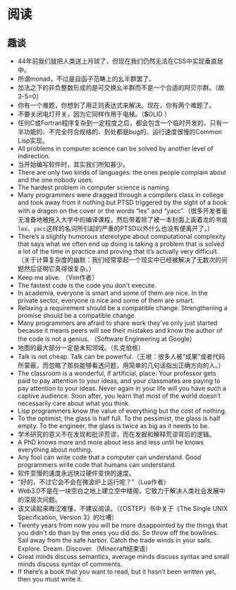 # 阅读

## 趣谈

* 44年前我们就把人类送上月球了，但现在我们仍然无法在CSS中实现垂直居中。
* 所谓monad，不过是自函子范畴上的幺半群罢了。
* 加法之下的非负整数形成的是可交换幺半群而不是一个合适的阿贝尔群。（故3-5=0）
* 你有一个难题，你想到了用正则表达式来解决。现在，你有两个难题了。
* 不要关闭电灯开关，因为它同样作用于电梯。（**S**OLID ）
* 任何C或Fortran程序复杂到一定程度之后，都会包含一个临时开发的、只有一半功能的、不完全符合规格的、到处都是bug的、运行速度很慢的Common Lisp实现。
* All problems in computer science can be solved by another level of indirection.
* 当开始编写软件时，其实我们所知甚少。
* There are only two kinds of languages: the ones people complain about and the one nobody uses.
* The hardest problem in computer science is naming.
* Many programmers were dragged through a compilers class in college and took away from it nothing but PTSD triggered by the sight of a book with a dragon on the cover or the words “lex” and “yacc”.（很多开发者毫无准备地被拖入大学中的编译课程，然后带着除了被一本封面上画着龙的书或`lex`、`yacc`这样的名词所引起的严重的PTSD以外什么也没有便离开了。）
* There’s a slightly humorous stereotype about computational complexity that says what we often end up doing is taking a problem that is solved a lot of the time in practice and proving that it’s actually very difficult.（关于计算复杂度的幽默：我们经常拿起一个现实中已经被解决了无数次的问题然后证明它真得很复杂。）
* Keep me alive. （Vim作者）
* The fastest code is the code you don't execute.
* In academia, everyone is smart and some of them are nice. In the private sector, everyone is nice and some of them are smart.
* Relaxing a requirement should be a compatible change. Strengthening a promise should be a compatible change.
* Many programmers are afraid to share work they’ve only just started because it means peers will see their mistakes and know the author of the code is not a genius. （Software Engineering at Google）
* 地图的最大部分一定是未知领域。（扎克伯格）
* Talk is not cheap. Talk can be powerful.（王垠：很多人被“成果”或者代码所蒙蔽，而忽略了那些能够看透问题，用简单的几句话指出正确方向的人。）
* The classroom is a wonderful, if artificial, place: Your professor gets paid to pay attention to your ideas, and your classmates are paying to pay attention to your ideas. Never again in your life will you have such a captive audience. Soon after, you learn that most of the world doesn’t necessarily care about what you think.
* Lisp programmers know the value of everything but the cost of nothing.
* To the optimist, the glass is half full. To the pessimist, the glass is half empty. To the engineer, the glass is twice as big as it needs to be.
* 学术研究的意义不在发现和批评荒谬，而在发掘和解释荒谬背后的逻辑。
* A PhD knows more and more about less and less until he knows everything about nothing.
* Any fool can write code that a computer can understand. Good programmers write code that humans can understand.
* 软件变慢的速度永远快过硬件变快的速度。
* “好的，不过它会不会在微波炉上运行呢？”（Lua作者）
* Web3.0不是在一块空白之地上建立空中楼阁，它致力于解决人类社会发展中的深层次问题。
* 该文读起来晦涩难懂，不建议阅读。（《OSTEP》书中关于《The Single UNIX Specification, Version 3》的吐嘈）
* Twenty years from now you will be more disappointed by the things that you didn't do than by the ones you did do. So throw off the bowlines. Sail away from the safe harbor. Catch the trade winds in your sails. Explore. Dream. Discover.（Minecraft结束语）
* Great minds discuss semantics, average minds discuss syntax and small minds discuss syntax of comments.
* If there’s a book that you want to read, but it hasn’t been written yet, then you must write it.
